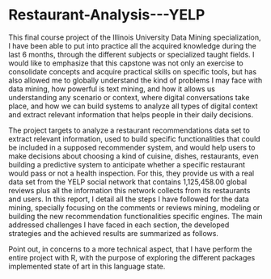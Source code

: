 # Restaurant-Analysis---YELP

This final course project of the Illinois University Data Mining specialization, I have been able to put into practice all the acquired knowledge during the last 6 months, through the different subjects or specialized taught fields. I would like to emphasize that this capstone was not only an exercise to consolidate concepts and acquire practical skills on specific tools, but has also allowed me to globally understand the kind of problems I may face with data mining, how powerful is text mining, and how it allows us understanding any scenario or context, where digital conversations take place, and how we can build systems to analyze all types of digital context and extract relevant information that helps people in their daily decisions.

The project targets to analyze a restaurant recommendations data set to extract relevant information, used to build specific functionalities that could be included in a supposed recommender system, and would help users to make decisions about choosing a kind of cuisine, dishes, restaurants, even building a predictive system to anticipate whether a specific restaurant would pass or not a health inspection. For this, they provide us with a real data set from the YELP social network that contains 1,125,458.00 global reviews plus all the information this network collects from its restaurants and users.
In this report, I detail all the steps I have followed for the data mining, specially focusing on the comments or reviews mining, modeling or building the new recommendation functionalities specific engines. The main addressed challenges I have faced in each section, the developed strategies and the achieved results are summarized as follows.

Point out, in concerns to a more technical aspect, that I have perform the entire project with R, with the purpose of exploring the different packages implemented state of art in this language state.
